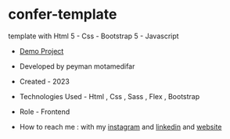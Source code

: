 # confer-template
template with Html 5 - Css - Bootstrap 5 - Javascript



- [Demo Project](https://peymanmotamedifar.github.io/confer-template/)

- Developed by peyman motamedifar

- Created - 2023

- Technologies Used - Html , Css , Sass , Flex , Bootstrap 


- Role - Frontend

- How to reach me : with my [instagram](https://www.instagram.com/peyman_web) and [linkedin](https://www.linkedin.com/in/peymanmotamedifar) and [website](https://www.peyman-web.ir)
